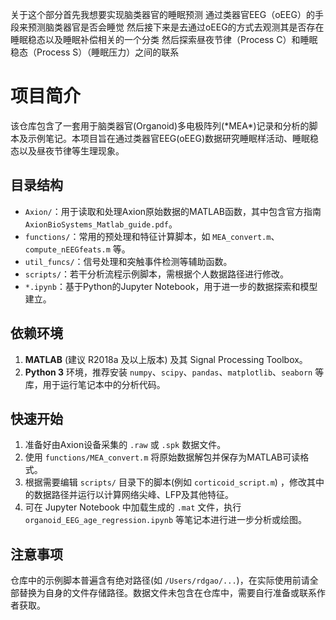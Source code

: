 关于这个部分首先我想要实现脑类器官的睡眠预测
通过类器官EEG（oEEG）的手段来预测脑类器官是否会睡觉
然后接下来是去通过oEEG的方式去观测其是否存在睡眠稳态以及睡眠补偿相关的一个分类
然后探索昼夜节律（Process C）和睡眠稳态（Process S）（睡眠压力）之间的联系

项目简介
========
该仓库包含了一套用于脑类器官(Organoid)多电极阵列(\*MEA\*)记录和分析的脚本及示例笔记。本项目旨在通过类器官EEG(oEEG)数据研究睡眠样活动、睡眠稳态以及昼夜节律等生理现象。

目录结构
--------
- `Axion/`：用于读取和处理Axion原始数据的MATLAB函数，其中包含官方指南 `AxionBioSystems_Matlab_guide.pdf`。
- `functions/`：常用的预处理和特征计算脚本，如 `MEA_convert.m`、`compute_nEEGfeats.m` 等。
- `util_funcs/`：信号处理和突触事件检测等辅助函数。
- `scripts/`：若干分析流程示例脚本，需根据个人数据路径进行修改。
- `*.ipynb`：基于Python的Jupyter Notebook，用于进一步的数据探索和模型建立。

依赖环境
--------
1. **MATLAB** (建议 R2018a 及以上版本) 及其 Signal Processing Toolbox。
2. **Python 3** 环境，推荐安装 `numpy`、`scipy`、`pandas`、`matplotlib`、`seaborn` 等库，用于运行笔记本中的分析代码。

快速开始
--------
1. 准备好由Axion设备采集的 `.raw` 或 `.spk` 数据文件。
2. 使用 `functions/MEA_convert.m` 将原始数据解包并保存为MATLAB可读格式。
3. 根据需要编辑 `scripts/` 目录下的脚本(例如 `corticoid_script.m`) ，修改其中的数据路径并运行以计算网络尖峰、LFP及其他特征。
4. 可在 Jupyter Notebook 中加载生成的 `.mat` 文件，执行 `organoid_EEG_age_regression.ipynb` 等笔记本进行进一步分析或绘图。

注意事项
------
仓库中的示例脚本普遍含有绝对路径(如 `/Users/rdgao/...`)，在实际使用前请全部替换为自身的文件存储路径。数据文件未包含在仓库中，需要自行准备或联系作者获取。

